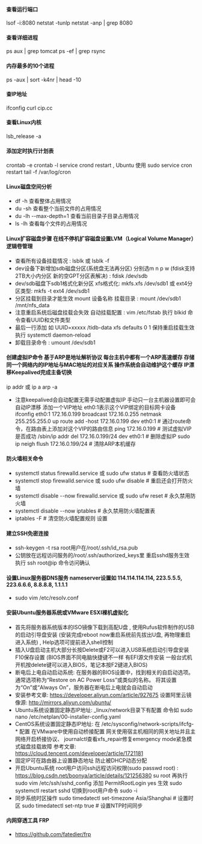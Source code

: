 #### 查看运行端口

lsof -i:8080
netstat -tunlp
netstat -anp | grep 8080

#### 查看详细进程

ps aux | grep tomcat
ps -ef | grep rsync


#### 内存最多的10个进程

ps -aux | sort -k4nr | head -10

#### 查IP地址

ifconfig
curl cip.cc

#### 查看Linux内核

lsb_release -a

#### 添加定时执行计划表

crontab -e
crontab -l
service crond restart , Ubuntu 使用 sudo service cron restart
tail -f /var/log/cron

#### Linux磁盘空间分析

- df -h 查看整体占用情况
- du -sh 查看整个当前文件的占用情况
- du -lh --max-depth=1 查看当前目录子目录占用情况
- ls -lh 查看每个文件的占用情况

#### Linux扩容磁盘步骤  在线不停机扩容磁盘设置LVM（Logical Volume Manager）逻辑卷管理

- 查看所有设备挂载情况 :  lsblk 或 lsblk -f
- dev设备下新增加sdb磁盘分区(系统盘无法再分区) 分别选m n p w (fdisk支持2TB大小内分区 新的空GPT分区表解决) :  fdisk /dev/sdb
- dev/sdb磁盘下sdb1格式化新分区 xfs格式化: mkfs.xfs /dev/sdb1  或  ext4分区类型:  mkfs -t ext4 /dev/sdb1 
- 分区挂载到目录才能生效 mount 设备名称 挂载目录 :  mount /dev/sdb1 /mnt/nfs_data
- 注意重启系统后磁盘挂载会失效 自动挂载配置 :  vim /etc/fstab 执行 blkid 命令查看UUID和文件类型 
- 最后一行添加  如 UUID=xxxxx /tidb-data xfs defaults 0 1  保持重启挂载生效 执行 systemctl daemon-reload
- 卸载目录命令 :  umount /dev/sdb1


#### 创建虚拟IP命令 基于ARP是地址解析协议 每台主机中都有一个ARP高速缓存 存储同一个网络内的IP地址与MAC地址的对应关系 操作系统会自动维护这个缓存 IP漂移Keepalived完成主备切换

ip addr 或 ip a
arp -a

- 注意keepalived会自动配置无需手动配置虚拟IP 手动只一台主机器设置即可会自动IP漂移 添加一个VIP地址 eth0:1表示这个VIP绑定的目标网卡设备
  ifconfig eth0:1 172.16.0.199 broadcast 172.16.0.255 netmask 255.255.255.0 up
  route add -host 172.16.0.199 dev eth0:1 # 通过route命令，在路由表上添加对这个VIP的路由信息
  ping 172.16.0.199 # 测试虚拟VIP是否成功
  /sbin/ip addr del 172.16.0.199/24 dev eth0:1 # 删除虚拟IP
  sudo ip neigh flush 172.16.0.199/24 # 清除ARP本机缓存

#### 防火墙相关命令

- systemctl status firewalld.service 或 sudo ufw status  # 查看防火墙状态
- systemctl stop firewalld.service 或 sudo ufw disable   # 重启还会打开防火墙
- systemctl disable --now firewalld.service 或 sudo ufw reset # 永久禁用防火墙
- systemctl disable --now iptables # 永久禁用防火墙配置表
- iptables -F # 清空防火墙配置规则 设置

#### 建立SSH免密连接

- ssh-keygen -t rsa root用户在/root/.ssh/id_rsa.pub
- 公钥放在远程访问服务的/root/.ssh/authorized_keys里 重启sshd服务生效 执行 ssh root@ip 命令访问确认

#### 设置Linux服务器DNS服务 nameserver设置如 114.114.114.114, 223.5.5.5, 223.6.6.6, 8.8.8.8, 1.1.1.1

- sudo vim /etc/resolv.conf

#### 安装Ubuntu服务器系统或VMware ESXI裸机虚拟化

- 首先将服务器系统版本的ISO镜像下载到高配U盘 , 使用Rufus软件制作的USB的启动引导盘安装 (安装完成reboot now重启系统前先拔出U盘, 再物理重启进入系统) , Help选项可提前进入shell控制
- 插入U盘启动主机大部分长按Delete或F2可以进入USB系统启动引导盘安装 F10保存设置 (BIOS界面不同电脑快捷键不一样 有EFI源文件安装 一般台式机开机按delete键可以进入BIOS，笔记本按F2键进入BIOS)
- 断电后上电自动启动系统: 在服务器的BIOS设置中，找到相关的自启动选项。 通常选项称为“Restore on AC Power Loss”或类似的名称。 将其设置为“On”或“Always On”，服务器在断电后上电就会自动启动
- 安装参考文章: https://developer.aliyun.com/article/927675  设置阿里云镜像源: http://mirrors.aliyun.com/ubuntu/
- Ubuntu系统设置固定静态IP地址: _linux/network目录下有配置 命令如 sudo nano /etc/netplan/00-installer-config.yaml
- CentOS系统设置固定静态IP地址: 在 /etc/sysconfig/network-scripts/ifcfg-* 配置 在VMware中使用自动桥接配置 网关使用宿主机相同的网关地址并且主网络开启桥接协议、 journalctl查看xfs_repair修复emergency mode紧急模式磁盘挂载故障
  参考文章: https://cloud.tencent.com/developer/article/1721181
- 固定IP可在路由器上设置静态地址 防止被DHCP动态分配
- 开启Ubuntu系统 root用户访问ssh远程访问权限(sudo passwd root) : https://blog.csdn.net/boonya/article/details/121256380
  su root 再执行 sudo vim /etc/ssh/sshd_config 添加 PermitRootLogin yes 生效 sudo systemctl restart sshd
  切换到root用户命令 sudo -i
-  同步系统时区操作
   sudo timedatectl set-timezone Asia/Shanghai  # 设置时区
   sudo timedatectl set-ntp true  # 设置NTP时间同步

#### 内网穿透工具 FRP

- https://github.com/fatedier/frp

